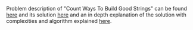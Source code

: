 Problem description of "Count Ways To Build Good Strings" can be found 
[here](https://leetcode.com/problems/count-ways-to-build-good-strings/) and its solution
[here](https://github.com/aurimas13/Solutions-To-Problems/blob/main/LeetCode/Python%20Solutions/Count%20Vowels%20Permutation/count.py) and an in depth explanation of the solution with complexities and algorithm explained [here](https://leetcode.com/problems/count-ways-to-build-good-strings/solutions/3518850/python-solution-well-explained/).